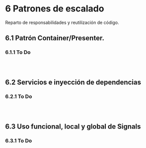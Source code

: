 # 6 Patrones de escalado

Reparto de responsabilidades y reutilización de código.

## 6.1 Patrón Container/Presenter.

### 6.1.1 To Do

```bash

```

```typescript

```

```html

```

## 6.2 Servicios e inyección de dependencias

### 6.2.1 To Do

```bash

```

```typescript

```

```html

```

## 6.3 Uso funcional, local y global de Signals

### 6.3.1 To Do

```bash

```

```typescript

```

```html

```
